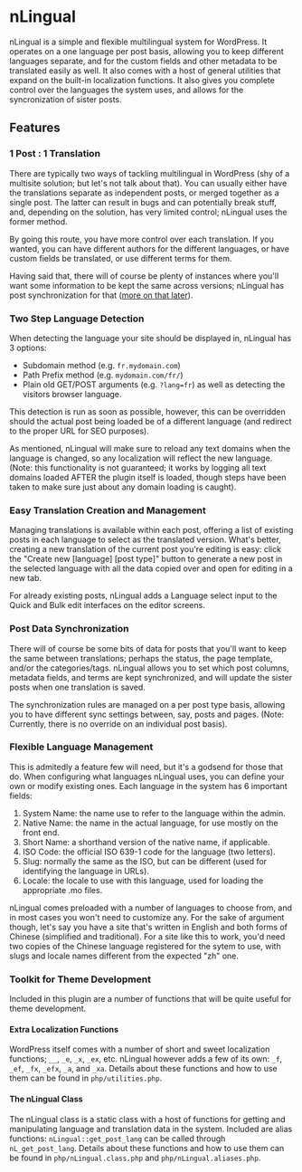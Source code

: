 nLingual
========

nLingual is a simple and flexible multilingual system for WordPress. It operates on a one language per post basis, allowing you to keep different languages separate, and for the custom fields and other metadata to be translated easily as well. It also comes with a host of general utilities that expand on the built-in localization functions. It also gives you complete control over the languages the system uses, and allows for the syncronization of sister posts.

Features
--------

### 1 Post : 1 Translation

There are typically two ways of tackling multilingual in WordPress (shy of a multisite solution; but let's not talk about that). You can usually either have the translations separate as independent posts, or merged together as a single post. The latter can result in bugs and can potentially break stuff, and, depending on the solution, has very limited control; nLingual uses the former method.

By going this route, you have more control over each translation. If you wanted, you can have different authors for the different languages, or have custom fields be translated, or use different terms for them.

Having said that, there will of course be plenty of instances where you'll want some information to be kept the same across versions; nLingual has post synchronization for that ([more on that later](#post-data-synchronization)).

### Two Step Language Detection

When detecting the language your site should be displayed in, nLingual has 3 options:

- Subdomain method (e.g. `fr.mydomain.com`)
- Path Prefix method (e.g. `mydomain.com/fr/`)
- Plain old GET/POST arguments (e.g. `?lang=fr`) as well as detecting the visitors browser language.

This detection is run as soon as possible, however, this can be overridden should the actual post being loaded be of a different language (and redirect to the proper URL for SEO purposes).

As mentioned, nLingual will make sure to reload any text domains when the language is changed, so any localization will reflect the new language. (Note: this functionality is not guaranteed; it works by logging all text domains loaded AFTER the plugin itself is loaded, though steps have been taken to make sure just about any domain loading is caught).

### Easy Translation Creation and Management

Managing translations is available within each post, offering a list of existing posts in each language to select as the translated version. What's better, creating a new translation of the current post you're editing is easy: click the "Create new [language] [post type]" button to generate a new post in the selected language with all the data copied over and open for editing in a new tab.

For already existing posts, nLingual adds a Language select input to the Quick and Bulk edit interfaces on the editor screens.

### Post Data Synchronization

There will of course be some bits of data for posts that you'll want to keep the same between translations; perhaps the status, the page template, and/or the categories/tags. nLingual allows you to set which post columns, metadata fields, and terms are kept synchronized, and will update the sister posts when one translation is saved.

The synchronization rules are managed on a per post type basis, allowing you to have different sync settings between, say, posts and pages. (Note: Currently, there is no override on an individual post basis).

### Flexible Language Management

This is admitedly a feature few will need, but it's a godsend for those that do. When configuring what languages nLingual uses, you can define your own or modify existing ones. Each language in the system has 6 important fields:

1. System Name: the name use to refer to the language within the admin.
2. Native Name: the name in the actual language, for use mostly on the front end.
3. Short Name: a shorthand version of the native name, if applicable.
4. ISO Code: the official ISO 639-1 code for the language (two letters).
5. Slug: normally the same as the ISO, but can be different (used for identifying the language in URLs).
6. Locale: the locale to use with this language, used for loading the appropriate .mo files.

nLingual comes preloaded with a number of languages to choose from, and in most cases you won't need to customize any. For the sake of argument though, let's say you have a site that's written in English and both forms of Chinese (simplified and traditional). For a site like this to work, you'd need two copies of the Chinese language registered for the sytem to use, with slugs and locale names different from the expected "zh" one.

### Toolkit for Theme Development

Included in this plugin are a number of functions that will be quite useful for theme development.

#### Extra Localization Functions

WordPress itself comes with a number of short and sweet localization functions; `__`, `_e`, `_x`, `_ex`, etc. nLingual however adds a few of its own: `_f`, `_ef`, `_fx`, `_efx`, `_a`, and `_xa`. Details about these functions and how to use them can be found in `php/utilities.php`.

#### The nLingual Class

The nLingual class is a static class with a host of functions for getting and manipulating language and translation data in the system. Included are alias functions: `nLingual::get_post_lang` can be called through `nL_get_post_lang`. Details about these functions and how to use them can be found in `php/nLingual.class.php` and `php/nLingual.aliases.php`.